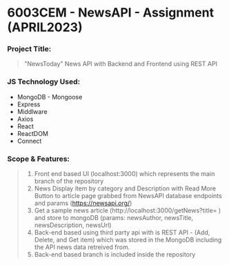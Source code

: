 # 6003CEM - NewsAPI - Assignment (APRIL2023)

### Project Title:
> "NewsToday" News API with Backend and Frontend using REST API

### JS Technology Used:
- MongoDB - Mongoose
- Express
- Middlware
- Axios
- React
- ReactDOM
- Connect

### Scope & Features:
> 1. Front end based UI (localhost:3000) which represents the main branch of the repository
> 2. News Display item by category and Description with Read More Button to article page grabbed from NewsAPI database endpoints and params (https://newsapi.org/)
> 3. Get a sample news article (http://localhost:3000/getNews?title= <your-news-title>) and store to mongoDB (params: newsAuthor, newsTitle, newsDescription, newsUrl)
> 4. Back-end based using third party api with is REST API - (Add, Delete, and Get item) which was stored in the MongoDB including the API news data retreived from.
> 5. Back-end based branch is included inside the repository
